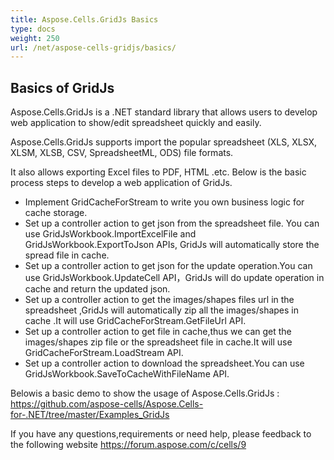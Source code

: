 ```yaml
---
title: Aspose.Cells.GridJs Basics
type: docs
weight: 250
url: /net/aspose-cells-gridjs/basics/
---
```


## Basics of GridJs

Aspose.Cells.GridJs is a .NET standard library that allows users to develop web application to show/edit spreadsheet quickly and easily. 

Aspose.Cells.GridJs supports import the popular spreadsheet (XLS, XLSX, XLSM, XLSB,  CSV, SpreadsheetML, ODS) file formats.

It also allows exporting Excel files to PDF, HTML .etc. Below is the basic process steps to develop a web application of GridJs.

- Implement GridCacheForStream to write you own business logic for cache storage.
- Set up a controller action to get json from the spreadsheet file. You can use GridJsWorkbook.ImportExcelFile and GridJsWorkbook.ExportToJson APIs, GridJs will automatically store the spread file in cache.
- Set up a controller action to get json for the update operation.You can use GridJsWorkbook.UpdateCell API，GridJs will do update operation in cache and return the updated json.
- Set up a controller action to get the images/shapes files url in the spreadsheet ,GridJs will automatically zip all the images/shapes in cache .It will use GridCacheForStream.GetFileUrl API.
- Set up a controller action to get file in cache,thus we can get the images/shapes zip file or the spreadsheet file in cache.It will use GridCacheForStream.LoadStream API.
- Set up a controller action to download the spreadsheet.You can use GridJsWorkbook.SaveToCacheWithFileName API.

Belowis a basic demo to show the usage of Aspose.Cells.GridJs : https://github.com/aspose-cells/Aspose.Cells-for-.NET/tree/master/Examples_GridJs 

If you have any questions,requirements or need help, please feedback to the following website https://forum.aspose.com/c/cells/9